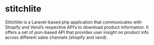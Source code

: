 # stitchlite

Stitchlite is a Laravel-based php application that communicates with Shopify and Vend’s respective API’s to download product information. It offers a set of json-based API that provides user insight on product info across different sales channels (shopify and vend).


